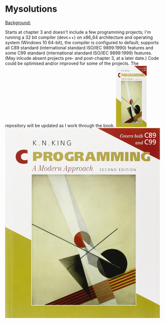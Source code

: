 # Mysolutions

<u>Background:</u>  
  
Starts at chapter 3 and doesn't include a few programming projects; I'm running a 32 bit compiler (devc++) on x86_64 architecture and operating system (Windows 10 64-bit), the compiler is configured to default; supports all C89 standard (international standard ISO/IEC 9899:1990) features and some C99 standard (international standard ISO/IEC 9899:1999) features. (May inlcude absent projects pre- and post-chapter 3, at a later date.) Code could be optimised and/or improved for some of the projects. The repository will be updated as I work through the book.
<img src="Image/book_image.jpg" width="100" height="200">
![](Image/book_image.jpg)
